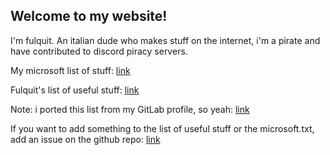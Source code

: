 ## Welcome to my website!

I'm fulquit. An italian dude who makes stuff on the internet, i'm a pirate and have contributed to discord piracy servers.

My microsoft list of stuff: [link](microsoft.md)

Fulquit's list of useful stuff: [link](useful.md)

Note: i ported this list from my GitLab profile, so yeah: [link](https://gitlab.com/fulquit)

If you want to add something to the list of useful stuff or the microsoft.txt, add an issue on the github repo: [link](https://github.com/fulquit/fulquit.github.io)
